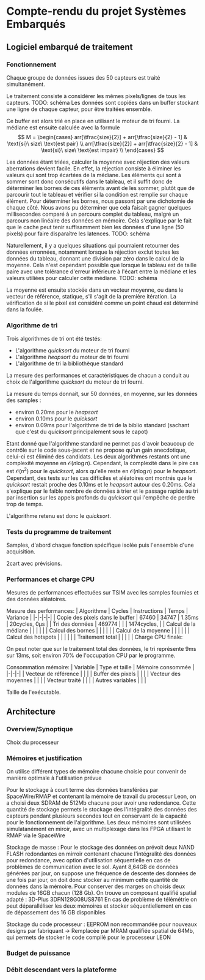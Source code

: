 # Compte-rendu du projet Systèmes Embarqués

## Logiciel embarqué de traitement

### Fonctionnement

Chaque groupe de données issues des 50 capteurs est traité simultanément.

Le traitement consiste à considérer les mêmes pixels/lignes de tous les capteurs.
TODO: schéma
Les données sont copiées dans un buffer stockant une ligne de chaque capteur, pour être traitées ensemble.

Ce buffer est alors trié en place en utilisant le moteur de tri fourni.
La médiane est ensuite calculée avec la formule
$$
M =
    \begin{cases}
        arr[\tfrac{size}{2}] + arr[\tfrac{size}{2} - 1] & \text{si}\ size\ \text{est pair} \\
        arr[\tfrac{size}{2}] + arr[\tfrac{size}{2} - 1] & \text{si}\ size\ \text{est impair} \\
    \end{cases}
$$

Les données étant triées, calculer la moyenne avec réjection des valeurs aberrations devient facile.
En effet, la réjection consiste à éliminer les valeurs qui sont trop écartées de la médiane. Les éléments qui sont à sommer sont donc consécutifs dans le tableau, et il suffit donc de déterminer les bornes de ces éléments avant de les sommer, plutôt que de parcourir tout le tableau et vérifier si la condition est remplie sur chaque élément.
Pour déterminer les bornes, nous passont par une dichotomie de chaque côté. Nous avons pu déterminer que cela faisait gagner quelques millisecondes comparé à un parcours complet du tableau, malgré un parcours non linéaire des données en mémoire. Cela s'explique par le fait que le cache peut tenir suffisamment bien les données d'une ligne (50 pixels) pour faire disparaître les latences.
TODO: schéma

Naturellement, il y a quelques situations qui pourraient retourner des données erronnées, notamment lorsque la réjection exclut toutes les données du tableau, donnant une division par zéro dans le calcul de la moyenne. Cela n'est cependant possible que lorsque le tableau est de taille paire avec une tolérance d'erreur inférieure à l'écart entre la médiane et les valeurs utiliées pour calculer cette médiane.
TODO: schéma

La moyenne est ensuite stockée dans un vecteur moyenne, ou dans le vecteur de référence, statique, s'il s'agit de la première itération. La vérification de si le pixel est considéré comme un point chaud est déterminé dans la foulée.

### Algorithme de tri

Trois algorithmes de tri ont été testés: 
- L'algorithme *quicksort* du moteur de tri fourni
- L'algorithme *heapsort* du moteur de tri fourni
- L'algorithme de tri la bibliothèque standard

La mesure des performances et caractéristiques de chacun a conduit au choix de l'algorithme *quicksort* du moteur de tri fourni.

La mesure du temps donnait, sur 50 données, en moyenne, sur les données des samples :
- environ 0.20ms pour le *heapsort*
- environ 0.10ms pour le *quicksort*
- environ 0.09ms pour l'algorithme de tri de la biblio standard (sachant que c'est du *quicksort* principalement sous le capot)

Etant donné que l'algorithme standard ne permet pas d'avoir beaucoup de contrôle sur le code sous-jacent et ne propose qu'un gain anecdotique, celui-ci est éliminé des candidats.
Les deux algorithmes restants ont une complexité moyenne en $\mathcal{O}(n\log n)$. Cependant, la complexité dans le pire cas est $\mathcal{O}(n^2)$ pour le *quicksort*, alors qu'elle reste en $\mathcal{O}(n\log n)$ pour le *heapsort*.
Cependant, des tests sur les cas difficiles et aléatoires ont montrés que le *quicksort* restait proche des 0.10ms et le *heapsort* autour des 0.20ms. Cela s'explique par le faible nombre de données à trier et le passage rapide au tri par insertion sur les appels profonds du *quicksort* qui l'empêche de perdre trop de temps.

L'algorithme retenu est donc le *quicksort*.

### Tests du programme de traitement

Samples, d'abord chaque fonction spécifique isolée puis l'ensemble d'une acquisition.

2cart avec prévisions.

### Performances et charge CPU

Mesures de performances effectuées sur TSIM avec les samples fournies et des données aléatoires.

Mesure des performances:
| Algorithme | Cycles | Instructions | Temps | Variance | 
|-|-|-|-|
| Copie des pixels dans le buffer | 67460 | 34747 | 1.35ms | 20cycles, 0µs |
| Tri des données | 469774 |  |  | 1474cycles,  |
| Calcul de la médiane |  |  |  |  |
| Calcul des bornes |  |  |  |  |
| Calcul de la moyenne |  |  |  |  |
| Calcul des hotspots |  |  |  |  |
| Traitement total |  |  |  |  |
Charge CPU finale:

On peut noter que sur le traitement total des données, le tri représente 9ms sur 13ms, soit environ 70% de l'occupation CPU par le programme.

Consommation mémoire:
| Variable | Type et taille | Mémoire consommée |
|-|-|-|
| Vecteur de référence |  |  |
| Buffer des pixels |  |  |
| Vecteur des moyennes |  |  |
| Vecteur traité |  |  |
| Autres variables |  |  |

Taille de l'exécutable.

## Architecture

### Overview/Synoptique

Choix du processeur

### Mémoires et justification

On utilise différent types de mémoire chacune choisie pour convenir de manière optimale à l'utilisation prévue

Pour le stockage à court terme des données transférées par SpaceWire/RMAP et contenant la mémoire de travail du processur Leon, on a choisi deux SDRAM de 512Mb chacune pour avoir une redondance. Cette quantité de stockage permets le stockage des l'intégralité des données des capteurs pendant plusieurs secondes tout en conservant de la capacité pour le fonctionnement de l'algorithme.
Les deux mémoires sont utilisées simulatanément en miroir, avec un multiplexage dans les FPGA utilisant le RMAP via le SpaceWire

Stockage de masse : Pour le stockage des données on prévoit  deux NAND FLASH redondantes en mirroir contenant chacune l'intégralité des données pour redondance, avec option d'utilisation séquentielle en cas de problèmes de communication avec le sol. Ayant 8,64GB de données générées par jour, on suppose une fréquence de descente des données de une fois par jour, on doit donc stocker au minimum cette quantité de données dans la mémoire. Pour conserver des marges on choisis deux modules de 16GB chacun (128 Gb). On trouve un composant qualifié spatial adapté : 3D-Plus 3DFN128G08US8761
En cas de problème de télémétrie on peut déparalléliser les deux mémoires et stocker séquentiellement en cas de dépassement des 16 GB disponibles

Stockage du code processeur : EEPROM non recommandée pour nouveaux designs par fabriquant -> Remplacée par MRAM qualifiée spatial de 64Mb, qui permets de stocker le code compilé pour le processeur LEON

### Budget de puissance

### Débit descendant vers la plateforme
